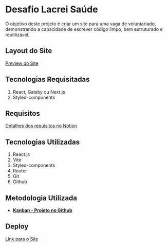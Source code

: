 # Desafio Lacrei Saúde

O objetivo deste projeto é criar um site para uma vaga de voluntariado, demonstrando a capacidade de escrever código limpo, bem estruturado e reutilizável.

## Layout do Site

[Preview do Site](https://www.figma.com/file/CItS5uEtcS33N4BNMxVdzS/Desafio?node-id=0%3A1&mode=dev)

## Tecnologias Requisitadas

1. React, Gatsby ou Next.js
2. Styled-components

## Requisitos

[Detalhes dos requisitos no Notion](https://lacrei.notion.site/Desafio-Front-end-0b9f46837e6d47a091567246b8d7514d)

## Tecnologias Utilizadas
1. React.js
2. Vite
3. Styled-components
4. Router
5. Git
6. Github

## Metodologia Utilizada

- [**Kanban - Projeto no Github**](https://github.com/users/MiaAntunes/projects/18)

## Deploy

[Link para o Site]()
